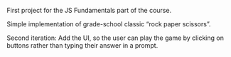 First project for the JS Fundamentals part of the course.

Simple implementation of grade-school classic “rock paper scissors”.

Second iteration:
Add the UI, so the user can play the game by clicking on buttons rather than typing their answer in a prompt.

